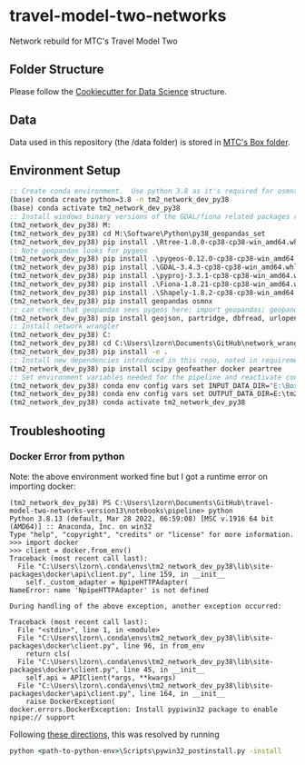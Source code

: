 # travel-model-two-networks
Network rebuild for MTC's Travel Model Two

## Folder Structure
Please follow the [Cookiecutter for Data Science](http://drivendata.github.io/cookiecutter-data-science/) structure.

## Data
Data used in this repository (the /data folder) is stored in [MTC's Box folder](https://app.box.com/folder/130570381446).

## Environment Setup
```bat
:: Create conda environment.  Use python 3.8 as it's required for osmnx 1.2.0 which includes the reversed edge attribute
(base) conda create python=3.8 -n tm2_network_dev_py38
(base) conda activate tm2_network_dev_py38
:: Install windows binary versions of the GDAL/fiona related packages required for geopandas since these can be tricky
(tm2_network_dev_py38) M:
(tm2_network_dev_py38) cd M:\Software\Python\py38_geopandas_set
(tm2_network_dev_py38) pip install .\Rtree-1.0.0-cp38-cp38-win_amd64.whl
:: Note geopandas looks for pygeos
(tm2_network_dev_py38) pip install .\pygeos-0.12.0-cp38-cp38-win_amd64.whl
(tm2_network_dev_py38) pip install .\GDAL-3.4.3-cp38-cp38-win_amd64.whl
(tm2_network_dev_py38) pip install .\pyproj-3.3.1-cp38-cp38-win_amd64.whl
(tm2_network_dev_py38) pip install .\Fiona-1.8.21-cp38-cp38-win_amd64.whl
(tm2_network_dev_py38) pip install .\Shapely-1.8.2-cp38-cp38-win_amd64.whl
(tm2_network_dev_py38) pip install geopandas osmnx
:: can check that geopandas sees pygeos here: import geopandas; geopandas.show_versions()
(tm2_network_dev_py38) pip install geojson, partridge, dbfread, urlopen, pyarrow, glob
:: Install network_wrangler
(tm2_network_dev_py38) C:
(tm2_network_dev_py38) cd C:\Users\lzorn\Documents\GitHub\network_wrangler
(tm2_network_dev_py38) pip install -e .
:: Install new dependencies introduced in this repo, noted in requirements.txt
(tm2_network_dev_py38) pip install scipy geofeather docker peartree
:: Set environment variables needed for the pipeline and reactivate conda env for them to take effect
(tm2_network_dev_py38) conda env config vars set INPUT_DATA_DIR="E:\Box\Modeling and Surveys\Development\Travel Model Two Development\Travel Model Two Network Rebuild\travel-model-two-networks\data"
(tm2_network_dev_py38) conda env config vars set OUTPUT_DATA_DIR=E:\tm2_network_version_13
(tm2_network_dev_py38) conda activate tm2_network_dev_py38
```

## Troubleshooting

### Docker Error from python
Note: the above environment worked fine but I got a runtime error on importing docker:
```
(tm2_network_dev_py38) PS C:\Users\lzorn\Documents\GitHub\travel-model-two-networks-version13\notebooks\pipeline> python
Python 3.8.13 (default, Mar 28 2022, 06:59:08) [MSC v.1916 64 bit (AMD64)] :: Anaconda, Inc. on win32
Type "help", "copyright", "credits" or "license" for more information.
>>> import docker
>>> client = docker.from_env()
Traceback (most recent call last):
  File "C:\Users\lzorn\.conda\envs\tm2_network_dev_py38\lib\site-packages\docker\api\client.py", line 159, in __init__
    self._custom_adapter = NpipeHTTPAdapter(
NameError: name 'NpipeHTTPAdapter' is not defined

During handling of the above exception, another exception occurred:

Traceback (most recent call last):
  File "<stdin>", line 1, in <module>
  File "C:\Users\lzorn\.conda\envs\tm2_network_dev_py38\lib\site-packages\docker\client.py", line 96, in from_env
    return cls(
  File "C:\Users\lzorn\.conda\envs\tm2_network_dev_py38\lib\site-packages\docker\client.py", line 45, in __init__
    self.api = APIClient(*args, **kwargs)
  File "C:\Users\lzorn\.conda\envs\tm2_network_dev_py38\lib\site-packages\docker\api\client.py", line 164, in __init__
    raise DockerException(
docker.errors.DockerException: Install pypiwin32 package to enable npipe:// support
```

Following [these directions](https://github.com/twosixlabs/armory/issues/156), this was resolved by running
```bat
python <path-to-python-env>\Scripts\pywin32_postinstall.py -install
```
